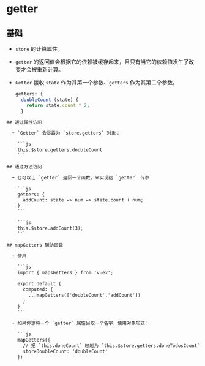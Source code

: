 # getter

## 基础

*   `store` 的计算属性。

*   `getter` 的返回值会根据它的依赖被缓存起来，且只有当它的依赖值发生了改变才会被重新计算。

*   `Getter` 接收 `state` 作为其第一个参数、`getters` 作为其第二个参数。

    ```javascript
    getters: {
      doubleCount (state) {
        return state.count * 2;
      }
    ```

````html
## 通过属性访问

  + `Getter` 会暴露为 `store.getters` 对象：

    ```js
    this.$store.getters.doubleCount
    ```

## 通过方法访问

  + 也可以让 `getter` 返回一个函数，来实现给 `getter` 传参

    ```js
    getters: {
      addCount: state => num => state.count + num;
    }
    ```

    ```js
    this.$store.addCount(3);
    ```

## mapGetters 辅助函数

  + 使用

    ```js
    import { mapsGetters } from 'vuex';

    export default {
      computed: {
        ...mapGetters(['doubleCount','addCount'])
      }
    }
    ```

  + 如果你想将一个 `getter` 属性另取一个名字，使用对象形式：

    ```js
    mapGetters({
      // 把 `this.doneCount` 映射为 `this.$store.getters.doneTodosCount`
      storeDoubleCount: 'doubleCount'
    })
````
